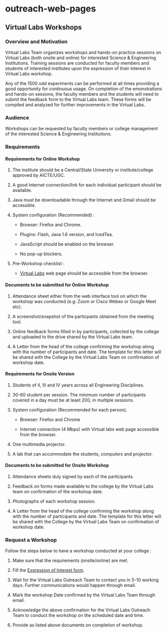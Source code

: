 # outreach-web-pages

## Virtual Labs Workshops

### Overview and Motivation
  Virtual Labs Team organizes workshops and hands-on practice sessions on Virtual Labs (both onsite and online) for interested Science & Engineering Institutions. Training sessions are conducted for faculty members and students of interested institutes upon the expression of their interest in Virtual Labs workshop.
   
  Any of the 1500 odd experiments can be performed at all times providing a good opportunity for continuous usage. On completion of the emonstrations and hands-on sessions, the faculty members and the students will need to submit the feedback form to the Virtual Labs team. These forms will be compiled and analyzed for further improvements in the Virtual Labs.
  
### Audience
  Workshops can be requested by faculty members or college management of the interested Science & Engineering Institutions.

###  Requirements

#### Requirements for Online Workshop  

 1. The institute should be a Central/State University or institute/college approved by AICTE/UGC.

 2. A good Internet connection/link for each individual participant should be available. 
    
 3. Java must be downloadable through the Internet and Gmail should be accessible.

 4. System configuration (Recommended) : 
      
     - Browser: Firefox and Chrome.

     - Plugins: Flash, Java 1.6 version, and IcedTea.

     - JavaScript should be enabled on the browser.

     - No pop-up blockers.

  5. Pre-Workshop checklist : 
    
      - [Virtual Labs](https://www.vlab.co.in/)  web page should be accessible from the browser.

#### Documents to be submitted for Online Workshop 
   1. Attendance sheet either from the web interface tool on which the workshop was conducted (e.g: Zoom or Cisco Webex or Google Meet etc).
   
   2. A screenshot/snapshot of the particpants obtained from the meeting tool.
   
   3. Online feedback forms filled in by participants, collected by the college and uploaded to the drive shared by the Virtual Labs team.
   
   4. A Letter from the head of the college confirming the workshop along with the number of participants and date. The template for this letter will be shared with the College by the Virtual Labs Team on confirmation of workshop date.
   
#### Requirements for Onsite Version 
   1. Students of II, III and IV years across all Engineering Disciplines.
   
   2. 30-60 student per session.  The minimum number of participants covered in a day must be at least 200, in multiple sessions.
   
   3. System configuration (Recommended for each person).

      - Browser: Firefox and Chrome

      - Internet connection (4 Mbps) with Virtual labs web page accessible from the browser.
   
   4. One multimedia projector.
   
   5. A lab that can accommodate the students, computers and projector.
   
#### Documents to be submitted for Onsite Workshop

   1. Attendance sheets duly signed by each of the participants.
   
   2. Feedback on forms made available to the college by the Virtual Labs team on confirmation of the workshop date.
   
   3. Photographs of each workshop session.
   
   4. A Letter from the head of the college confirming the workshop along with the number of participants and date. The template for this letter will be shared with the College by the Virtual Labs Team on confirmation of workshop date.
   
### Request a Workshop  
Follow the steps below to have a workshop conducted at your college :
   
   1. Make sure that the requirements (onsite/online) are met.

   2. Fill the [Expression of Interest form](https://docs.google.com/forms/d/e/1FAIpQLScvUGaE6ln6JzeIVc2CqTXwac_R69WhzoM5TrW6y99hFB6nbw/viewform?embedded=true).

   3. Wait for the Virtual Labs Outreach Team to contact you in 5-10 working days. Further communications would happen through email.

   4. Mark the workshop Date confirmed by the Virtual Labs Team through email.

   5. Acknowledge the above confirmation for the Virtual Labs Outreach Team to conduct the workshop on the scheduled date and time.
         
   6. Provide as listed above documents on completion of workshop.
